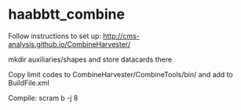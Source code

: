 # haabbtt_combine
Follow instructions to set up: http://cms-analysis.github.io/CombineHarvester/

mkdir auxiliaries/shapes and store datacards there

Copy limit codes to CombineHarvester/CombineTools/bin/ and add to BuildFile.xml

Compile: scram b -j 8
